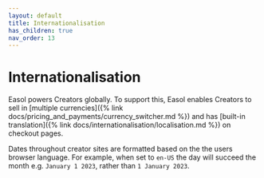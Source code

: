 ```yaml
---
layout: default
title: Internationalisation
has_children: true
nav_order: 13
---
```


# Internationalisation

Easol powers Creators globally. To support this, Easol enables Creators to sell in [multiple currencies]({% link docs/pricing_and_payments/currency_switcher.md %}) and has [built-in translation]({% link docs/internationalisation/localisation.md %}) on checkout pages.

Dates throughout creator sites are formatted based on the the users browser language. For example, when set to `en-US` the day will succeed the month e.g. `January 1 2023`, rather than `1 January 2023`.
